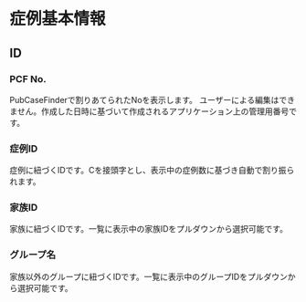 # 症例基本情報

## ID

### PCF No.
PubCaseFinderで割りあてられたNoを表示します。
ユーザーによる編集はできません。作成した日時に基づいて作成されるアプリケーション上の管理用番号です。

### 症例ID
症例に紐づくIDです。Cを接頭字とし、表示中の症例数に基づき自動で割り振られます。

### 家族ID
家族に紐づくIDです。一覧に表示中の家族IDをプルダウンから選択可能です。

### グループ名
家族以外のグループに紐づくIDです。一覧に表示中のグループIDをプルダウンから選択可能です。